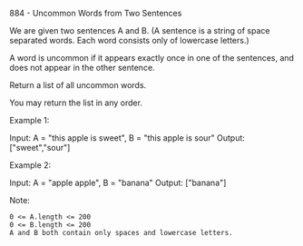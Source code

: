 884 - Uncommon Words from Two Sentences

We are given two sentences A and B.  (A sentence is a string of space separated words.  Each word consists only of lowercase letters.)

A word is uncommon if it appears exactly once in one of the sentences, and does not appear in the other sentence.

Return a list of all uncommon words. 

You may return the list in any order.

 

Example 1:

Input: A = "this apple is sweet", B = "this apple is sour"
Output: ["sweet","sour"]

Example 2:

Input: A = "apple apple", B = "banana"
Output: ["banana"]

 

Note:

    0 <= A.length <= 200
    0 <= B.length <= 200
    A and B both contain only spaces and lowercase letters.

